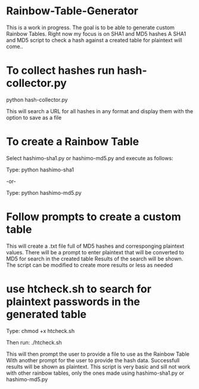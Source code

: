 # Rainbow-Table-Generator
This is a work in progress. 
The goal is to be able to generate custom Rainbow Tables.
Right now my focus is on SHA1 and MD5 hashes
A SHA1 and MD5 script to check a hash against a created table for plaintext will come..

# To collect hashes run hash-collector.py
python hash-collector.py

This will search a URL for all hashes in any format and display them with the option to save as a file

# To create a Rainbow Table
Select hashimo-sha1.py or hashimo-md5.py and execute as follows:

Type: python hashimo-sha1

-or-

Type: python hashimo-md5.py
# Follow prompts to create a custom table
This will create a .txt file full of MD5 hashes and corresponging plaintext values.
There will be a prompt to enter plaintext that will be converted to MD5 for search in the created table
Results of the search will be shown.
The script can be modified to create more results or less as needed

# use htcheck.sh to search for plaintext passwords in the generated table
Type: chmod +x htcheck.sh

Then run: ./htcheck.sh

This will then prompt the user to provide a file to use as the Rainbow Table
With another prompt for the user to provide the hash data.
Successfull results will be shown as plaintext. This script is very basic and sill not work with other rainbow tables, only the ones made using hashimo-sha1.py or hashimo-md5.py


